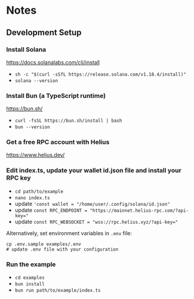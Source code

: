# Notes

## Development Setup

### Install Solana

https://docs.solanalabs.com/cli/install

- `sh -c "$(curl -sSfL https://release.solana.com/v1.18.4/install)"`
- `solana --version`

### Install Bun (a TypeScript runtime)

https://bun.sh/

- `curl -fsSL https://bun.sh/install | bash`
- `bun --version`

### Get a free RPC account with Helius

https://www.helius.dev/

### Edit index.ts, update your wallet id.json file and install your RPC key

- `cd path/to/example`
- `nano index.ts`
- update `'const wallet = "/home/user/.config/solana/id.json"`
- update `const RPC_ENDPOINT = "https://mainnet.helius-rpc.com/?api-key="`
- update `const RPC_WEBSOCKET = "wss://rpc.helius.xyz/?api-key="`

Alternatively, set environment variables in `.env` file:

```
cp .env.sample examples/.env
# update .env file with your configuration
```

### Run the example

- `cd examples`
- `bun install`
- `bun run path/to/example/index.ts`

